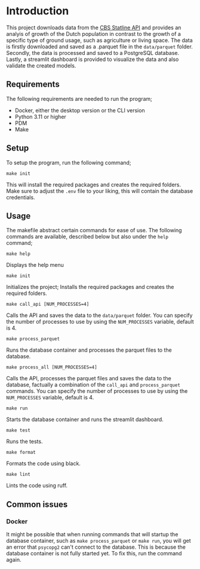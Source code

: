 # Introduction
This project downloads data from the [CBS Statline API]() and provides an analyis of growth of the Dutch population in contrast to the growth of a specific type of ground usage, such as agriculture or living space. The data is firstly downloaded and saved as a .parquet file in the `data/parquet` folder. Secondly, the data is processed and saved to a PostgreSQL database. Lastly, a streamlit dashboard is provided to visualize the data and also validate the created models.

## Requirements
The following requirements are needed to run the program;
- Docker, either the desktop version or the CLI version
- Python 3.11 or higher
- PDM
- Make

## Setup
To setup the program, run the following command;
```
make init
```
This will install the required packages and creates the required folders. Make sure to adjust the `.env` file to your liking, this will contain the database credentials.

## Usage
The makefile abstract certain commands for ease of use. The following commands are available, described below but also under the `help` command;
```
make help
```
Displays the help menu
```
make init
```
Initializes the project; Installs the required packages and creates the required folders.
```
make call_api [NUM_PROCESSES=4]
```
Calls the API and saves the data to the `data/parquet` folder. You can specify the number of processes to use by using the `NUM_PROCESSES` variable, default is 4.
```
make process_parquet
```
Runs the database container and processes the parquet files to the database.
```
make process_all [NUM_PROCESSES=4]
```
Calls the API, processes the parquet files and saves the data to the database, factually a combination of the `call_api` and `process_parquet` commands. You can specify the number of processes to use by using the `NUM_PROCESSES` variable, default is 4.
```
make run
```
Starts the database container and runs the streamlit dashboard.
```
make test
```
Runs the tests.
```
make format
```
Formats the code using black.
```
make lint
```
Lints the code using ruff.

## Common issues
### Docker
It might be possible that when running commands that will startup the database container, such as `make process_parquet` or `make run`, you will get an error that `psycopg2` can't connect to the database. This is because the database container is not fully started yet. To fix this, run the command again. 